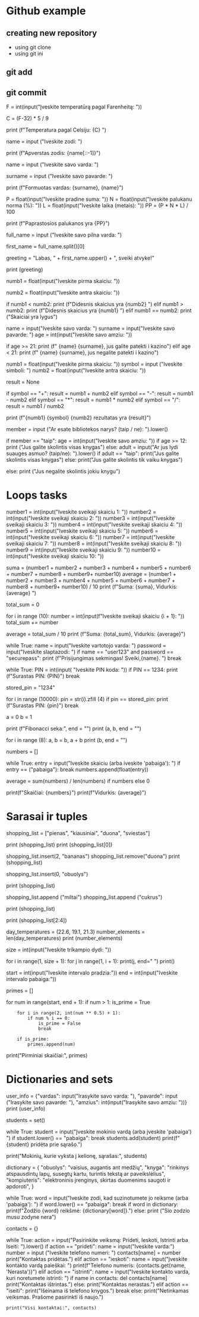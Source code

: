# Github example

## creating new repository

- using git clone
- using git ini

## git add

## git commit



F = int(input("Įveskite temperatūrą pagal Farenheitą: "))

C = (F-32) * 5 / 9

print (f"Temperatura pagal Celsiju: {C} ")


name = input ("Iveskite zodi: ")

print (f"Apverstas zodis: {name[::-1]}")


name = input ("Iveskite savo varda: ")

surname = input ("Iveskite savo pavarde: ")

print (f"Formuotas vardas: {surname}, {name}")


P = float(input("Iveskite pradine suma: "))
N = float(input("Iveskite palukanu norma (%): "))
L = float(input("Iveskite laika (metais): "))
PP = (P * N * L) / 100

print (f"Paprastosios palukanos yra {PP}")


full_name = input ("Iveskite savo pilna varda: ")

first_name = full_name.split()[0]

greeting = "Labas, " + first_name.upper() + ", sveiki atvyke!"

print (greeting)


numb1 = float(input("Iveskite pirma skaiciu: "))

numb2 = float(input("Iveskite antra skaiciu: "))

if numb1 < numb2:
    print (f"Didesnis skaicius yra {numb2} ")
elif numb1 > numb2:
    print (f"Didesnis skaicius yra {numb1} ")
elif numb1 == numb2:
    print ("Skaiciai yra lygus")


name = input("Iveskite savo varda: ")
surname = input("Iveskite savo pavarde: ")
age = int(input("Iveskite savo amziu: "))

if age >= 21:
    print (f" {name} {surname}, jus galite patekti i kazino")
elif age < 21:
    print (f" {name} {surname}, jus negalite patekti i kazino")


numb1 = float(input("Iveskite pirma skaiciu: "))
symbol = input ("Iveskite simboli: ")
numb2 = float(input("Iveskite antra skaiciu: "))

result = None

if symbol == "+":
    result = numb1 + numb2
elif symbol == "-":
    result = numb1 - numb2
elif symbol == "*":
    result = numb1 * numb2
elif symbol == "/":
    result = numb1 / numb2

print (f"{numb1} {symbol} {numb2} rezultatas yra {result}")


member = input ("Ar esate bibliotekos narys? (taip / ne): ").lower()

if member == "taip":
    age = int(input("Iveskite savo amziu: "))
    if age >= 12:
        print ("Jus galite skolintis visas knygas")
    else:
        adult = input("Ar jus lydi suauges asmuo? (taip/ne): ").lower()
        if adult == "taip":
            print("Jus galite skolintis visas knygas")
        else:
            print("Jus galite skolintis tik vaiku knygas")

else:
    print ("Jus negalite skolintis jokiu knygu")

# Loops tasks

number1 = int(input("Iveskite sveikaji skaiciu 1: "))
number2 = int(input("Iveskite sveikaji skaiciu 2: "))
number3 = int(input("Iveskite sveikaji skaiciu 3: "))
number4 = int(input("Iveskite sveikaji skaiciu 4: "))
number5 = int(input("Iveskite sveikaji skaiciu 5: "))
number6 = int(input("Iveskite sveikaji skaiciu 6: "))
number7 = int(input("Iveskite sveikaji skaiciu 7: "))
number8 = int(input("Iveskite sveikaji skaiciu 8: "))
number9 = int(input("Iveskite sveikaji skaiciu 9: "))
number10 = int(input("Iveskite sveikaji skaiciu 10: "))

suma = (number1 + number2 + number3 + number4 + number5 + number6 + number7 + number8 + number9+ number10)
average = (number1 + number2 + number3 + number4 + number5 + number6 + number7 + number8 + number9+ number10) / 10
print (f"Suma: {suma}, Vidurkis: {average} ")


total_sum = 0

for i in range (10):
    number = int(input(f"Iveskite sveikaji skaiciu {i + 1}: "))
    total_sum += number

average = total_sum / 10
print (f"Suma: {total_sum}, Vidurkis: {average}")

while True:
    name = input("Iveskite vartotojo varda: ")
    password = input("Iveskite slaptazodi: ")
    if name == "user123" and password == "securepass":
        print (f"Prisijungimas sekmingas! Sveiki,{name}. ")
        break

while True:
    PIN = int(input( "Iveskite PIN koda: "))
    if PIN == 1234:
        print (f"Surastas PIN: {PIN}")
        break

stored_pin = "1234"

for i in range (10000):
    pin = str(i).zfill (4)
    if pin == stored_pin:
        print (f"Surastas PIN: {pin}")
        break

a = 0
b = 1

print (f"Fibonacci seka:", end = "")
print (a, b, end = "")

for i in range (8):
    a, b = b, a + b
    print (b, end = "")



numbers = []

while True:
    entry = input("Iveskite skaiciu (arba iveskite 'pabaiga'): ")
    if entry == ("pabaiga"):
        break
    numbers.append(float(entry))

average = sum(numbers) / len(numbers) if numbers else 0

print(f"Skaičiai: {numbers}")
print(f"Vidurkis: {average}")

# Sarasai ir tuples

shopping_list = ["pienas", "kiausiniai", "duona", "sviestas"]

print (shopping_list)
print (shopping_list[0])

shopping_list.insert(2, "bananas")
shopping_list.remove("duona")
print (shopping_list)

shopping_list.insert(0, "obuolys")

print (shopping_list)

shopping_list.append ("miltai")
shopping_list.append ("cukrus")

print (shopping_list)

print (shopping_list[2:4])


day_temperatures = (22.6, 19.1, 21.3)
number_elements = len(day_temperatures)
print (number_elements)



size = int(input("Iveskite trikampio dydi: "))

for i in range(1, size + 1):
    for j in range(1, i + 1):
        print(j, end=" ")
    print()



start = int(input("Iveskite intervalo pradzia:"))
end = int(input("Iveskite intervalo pabaiga:"))

primes = []

for num in range(start, end + 1):
    if num > 1:
        is_prime = True

        for i in range(2, int(num ** 0.5) + 1):
            if num % i == 0:
                is_prime = False
                break

        if is_prime:
            primes.append(num)

print("Pirminiai skaičiai:", primes)

# Dictionaries and sets

user_info = {"vardas": input("Irasykite savo varda: "),
             "pavarde": input ("Irasykite savo pavarde: "),
             "amzius": int(input("Irasykite savo amziu: "))}
print (user_info)


students = set()

while True:
    student = input("Įveskite mokinio vardą (arba įveskite 'pabaiga') ")
    if student.lower() == "pabaiga":
        break
    students.add(student)
    print(f"{student} pridėta prie sąrašo.")

print("Mokinių, kurie vyksta į kelionę, sąrašas:", students)



dictionary = {
    "obuolys": "vaisius, augantis ant medžių",
    "knyga": "rinkinys atspausdintų lapų, susegtų kartu, turintis tekstą ar paveikslėlius",
    "kompiuteris": "elektroninis įrenginys, skirtas duomenims saugoti ir apdoroti",
}

while True:
    word = input("Iveskite zodi, kad suzinotumete jo reiksme (arba 'pabaiga'): ")
    if word.lower() == "pabaiga":
        break
    if word in dictionary:
        print(f"Žodžio {word} reikšmė: {dictionary[word]}.")
    else:
        print ("Sio zodzio musu zodyne nera")



contacts = {}

while True:
    action = input("Pasirinkite veiksmą: Prideti, Ieskoti, Istrinti arba Iseiti: ").lower()
    if action == "prideti":
        name = input("Iveskite varda:")
        number = input ("Iveskite telefono numeri: ")
        contacts[name] = number
        print("Kontaktas pridėtas.")
    elif action == "ieskoti":
        name = input("Įveskite kontakto vardą paieškai: ")
        print(f"Telefono numeris: {contacts.get(name, 'Nerasta')}")
    elif action == "istrinti":
        name = input("Iveskite kontakto varda, kuri noretumete istrinti: ")
        if name in contacts:
            del contacts[name]
            print("Kontaktas ištrintas.")
        else:
            print("Kontaktas nerastas.")
    elif action == "iseiti":
        print("Išeinama iš telefono knygos.")
        break
    else:
        print("Netinkamas veiksmas. Prašome pasirinkti iš naujo.")

    print("Visi kontaktai:", contacts)
